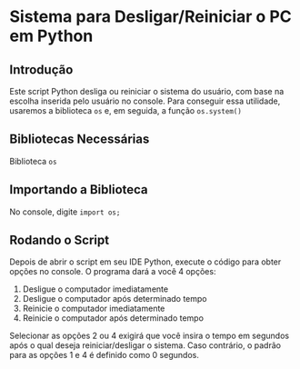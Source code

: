 # Sistema para Desligar/Reiniciar o PC em Python

## Introdução
Este script Python desliga ou reiniciar o sistema do usuário, com base na escolha inserida pelo usuário no console. Para conseguir essa utilidade, usaremos a biblioteca `os` e, em seguida, a função `os.system()` 

## Bibliotecas Necessárias
Biblioteca `os` 

## Importando a Biblioteca
No console, digite `import os;`

## Rodando o Script
Depois de abrir o script em seu IDE Python, execute o código para obter opções no console. O programa dará a você 4 opções:
1. Desligue o computador imediatamente
2. Desligue o computador após determinado tempo
3. Reinicie o computador imediatamente
4. Reinicie o computador após determinado tempo 

Selecionar as opções 2 ou 4 exigirá que você insira o tempo em segundos após o qual deseja reiniciar/desligar o sistema. Caso contrário, o padrão para as opções 1 e 4 é definido como 0 segundos.
